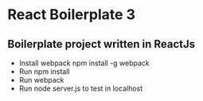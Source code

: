 # React Boilerplate 3 
## Boilerplate project written in ReactJs
* Install webpack npm install -g webpack
* Run npm install 
* Run webpack
* Run node server.js to test in localhost


